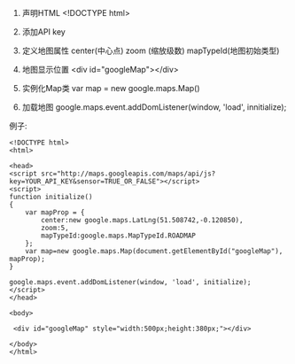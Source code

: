 1. 声明HTML    &lt;!DOCTYPE html&gt;

2. 添加API key

3. 定义地图属性  center\(中心点\)  zoom \(缩放级数\)  mapTypeId\(地图初始类型\)

4. 地图显示位置  &lt;div id="googleMap"&gt;&lt;/div&gt;

5. 实例化Map类 var map = new google.maps.Map\(\)

6. 加载地图  google.maps.event.addDomListener\(window, 'load', innitialize\);

例子:

```
<!DOCTYPE html>
<html>

<head>
<script src="http://maps.googleapis.com/maps/api/js?key=YOUR_API_KEY&sensor=TRUE_OR_FALSE"></script>
<script>
function initialize()
{
    var mapProp = {
        center:new google.maps.LatLng(51.508742,-0.120850),
        zoom:5,
        mapTypeId:google.maps.MapTypeId.ROADMAP
    };
    var map=new google.maps.Map(document.getElementById("googleMap"), mapProp);
}

google.maps.event.addDomListener(window, 'load', initialize);
</script>
</head>

<body>

 <div id="googleMap" style="width:500px;height:380px;"></div>

</body>
</html>
```




